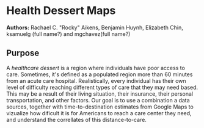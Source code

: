 # Health Dessert Maps

**Authors:** Rachael C. "Rocky" Aikens, Benjamin Huynh, Elizabeth Chin, ksamuelg (full name?) and mgchavez(full name?)

## Purpose

A _healthcare dessert_ is a region where individuals have poor access to care.  Sometimes, it's defined as a populated region more than 60 minutes from an acute care hospital.  Realistically, every individual has their own level of difficulty reaching different types of care that they may need based.  This may be a result of their living situation, their insurance, their personal transportation, and other factors.  Our goal is to use a combination a data sources, together with time-to-destination estimates from Google Maps to vizualize how dificult it is for Americans to reach a care center they need, and understand the correllates of this distance-to-care.
